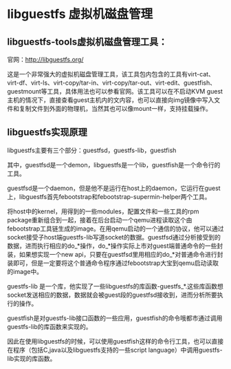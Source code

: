 # libguestfs 虚拟机磁盘管理

## libguestfs-tools虚拟机磁盘管理工具：

官网：http://libguestfs.org/

这是一个非常强大的虚拟机磁盘管理工具，该工具包内包含的工具有virt-cat、virt-df、virt-ls、virt-copy/tar-in、virt-copy/tar-out、virt-edit、guestfish、guestmount等工具，具体用法也可以参看官网。该工具可以在不启动KVM guest主机的情况下，直接查看guest主机内的文内容，也可以直接向img镜像中写入文件和复制文件到外面的物理机，当然其也可以像mount一样，支持挂载操作。

## libguestfs实现原理

libguestfs主要有三个部分：guestfsd，guestfs-lib，guestfish

其中，guestfsd是一个demon，libguestfs是一个lib，guestfish是一个命令行的工具。

 

guestfsd是一个daemon，但是他不是运行在host上的daemon，它运行在guest上，libguestfs首先febootstrap和febootstrap-supermin-helper两个工具。

将host中的kernel，用得到的一些modules，配置文件和一些工具的rpm package重新组合到一起，接着在后台启动一个qemu进程读取这个由febootstrap工具链生成的image。在用qemu启动的一个通信的协议，他可以通过socket接受子host端guestfs-lib写道socket的数据。guestfsd通过分析接受到的数据，进而执行相应的do_*操作，do_*操作实际上市对guest端普通命令的一些封装，如果想实现一个new api，只要在guestfsd里用相应的do_*对普通命令进行封装即可，但是一定要将这个普通命令程序通过febootstrap大宝到qemu启动读取的image中。

guestfs-lib 是一个库，他实现了一些libguestfs的库函数-guestfs_*.这些库函数想socket发送相应的数据，数据就会被guest段的guestfsd接收到，进而分析所要执行的操作。

guestfish是对guestfs-lib接口函数的一些应用，guestfish的命令哦都市通过调用guestfs-lib的库函数来实现的。

因此在使用libguestfs的时候，可以使用guestfish这样的命令行工具，也可以直接在程序（包括C,java以及libguestfs支持的一些script language）中调用guestfs-lib实现的库函数。